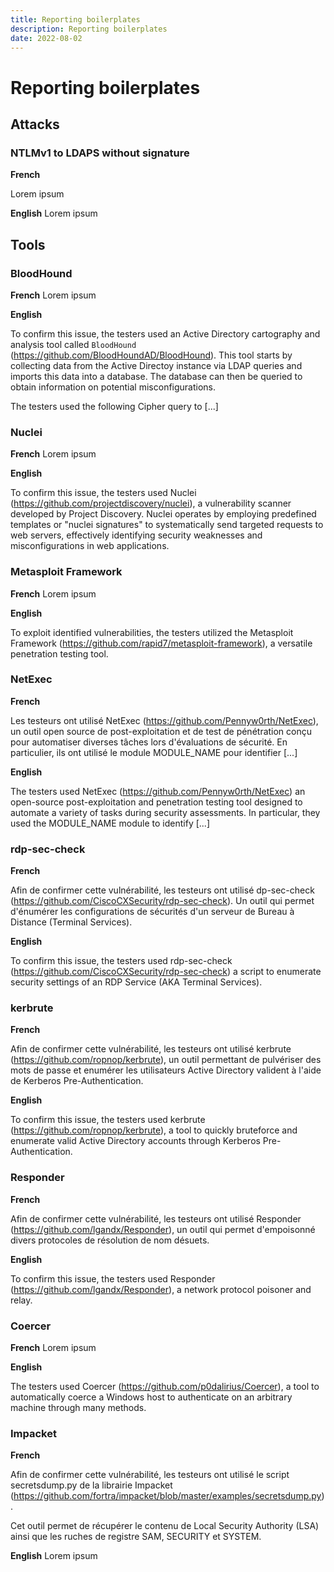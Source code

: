 ```yaml
---
title: Reporting boilerplates
description: Reporting boilerplates
date: 2022-08-02
---
```


# Reporting boilerplates

## Attacks

### NTLMv1 to LDAPS without signature

**French**

Lorem ipsum

**English**
Lorem ipsum

## Tools

### BloodHound

**French**
Lorem ipsum

**English**

To confirm this issue, the testers used an Active Directory cartography and analysis tool called `BloodHound` (https://github.com/BloodHoundAD/BloodHound). This tool starts by collecting data from the Active Directoy instance via LDAP queries and imports this data into a database. The database can then be queried to obtain information on potential misconfigurations.

The testers used the following Cipher query to [...]

### Nuclei

**French**
Lorem ipsum

**English**

To confirm this issue, the testers used Nuclei (https://github.com/projectdiscovery/nuclei), a vulnerability scanner developed by Project Discovery. Nuclei operates by employing predefined templates or "nuclei signatures" to systematically send targeted requests to web servers, effectively identifying security weaknesses and misconfigurations in web applications.

### Metasploit Framework

**French**
Lorem ipsum

**English**

To exploit identified vulnerabilities, the testers utilized the Metasploit Framework (https://github.com/rapid7/metasploit-framework), a versatile penetration testing tool. 

### NetExec

**French**

Les testeurs ont utilisé NetExec (https://github.com/Pennyw0rth/NetExec), un outil open source de post-exploitation et de test de pénétration  conçu pour automatiser diverses tâches lors d'évaluations de sécurité.  En particulier, ils ont utilisé le module MODULE_NAME pour identifier  [...]

**English**

The testers used NetExec (https://github.com/Pennyw0rth/NetExec) an open-source post-exploitation and penetration testing tool designed to automate a variety of tasks during security assessments. In particular, they used the MODULE_NAME module to identify [...]

### rdp-sec-check

**French**

Afin de confirmer cette vulnérabilité, les testeurs ont utilisé dp-sec-check (https://github.com/CiscoCXSecurity/rdp-sec-check). Un outil qui permet d'énumérer les configurations de sécurités d'un serveur de Bureau à Distance (Terminal Services).

**English**

To confirm this issue, the testers used rdp-sec-check (https://github.com/CiscoCXSecurity/rdp-sec-check) a script to enumerate security settings of an RDP Service (AKA Terminal Services).

### kerbrute

**French**

Afin de confirmer cette vulnérabilité, les testeurs ont utilisé kerbrute (https://github.com/ropnop/kerbrute), un outil permettant de pulvériser des mots de passe et enumérer les utilisateurs Active Directory valident à l'aide de Kerberos Pre-Authentication.

**English**

To confirm this issue, the testers used kerbrute  (https://github.com/ropnop/kerbrute), a tool to quickly bruteforce and  enumerate valid Active Directory accounts through Kerberos  Pre-Authentication.

### Responder

**French**

Afin de confirmer cette vulnérabilité, les testeurs ont utilisé Responder (https://github.com/lgandx/Responder), un outil qui permet d'empoisonné divers protocoles de résolution de nom désuets.

**English**

To confirm this issue, the testers used Responder (https://github.com/lgandx/Responder), a network protocol poisoner and relay.

### Coercer

**French**
Lorem ipsum

**English**

The testers used Coercer (https://github.com/p0dalirius/Coercer), a tool to automatically coerce a Windows host to authenticate on an arbitrary machine through many methods.

### Impacket

**French**

Afin de confirmer cette vulnérabilité, les testeurs ont utilisé le script secretsdump.py de la librairie Impacket (https://github.com/fortra/impacket/blob/master/examples/secretsdump.py).

Cet outil permet de récupérer le contenu de Local Security Authority (LSA) ainsi que les ruches de registre SAM, SECURITY et SYSTEM.

**English**
Lorem ipsum
